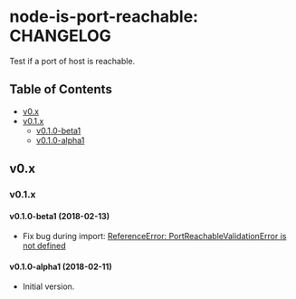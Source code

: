 node-is-port-reachable: CHANGELOG
=================================

Test if a port of host is reachable.

## Table of Contents

* [v0.x](#v0.x)
* [v0.1.x](#v0.1.x)
  * [v0.1.0-beta1](#v0.1.0-beta1)
  * [v0.1.0-alpha1](#v0.1.0-alpha1)


## <a name="v0.x"> v0.x

### <a name="v0.1.x"> v0.1.x

#### <a name="v0.1.0-beta1"> v0.1.0-beta1 (2018-02-13)

* Fix bug during import: [ReferenceError: PortReachableValidationError is not defined](https://github.com/9fv/node-is-port-reachable/issues/1)

#### <a name="v0.1.0-alpha1"> v0.1.0-alpha1 (2018-02-11)

* Initial version.
